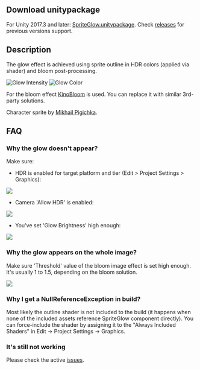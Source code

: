 ## Download unitypackage
For Unity 2017.3 and later: [SpriteGlow.unitypackage](https://github.com/Elringus/SpriteGlow/releases/download/v2.3-release/SpriteGlow.unitypackage). Check [releases](https://github.com/Elringus/SpriteGlow/releases) for previous versions support.

## Description
The glow effect is achieved using sprite outline in HDR colors (applied via shader) and bloom post-processing.

![Glow Intensity](https://i.gyazo.com/698f7d444d334b41657f056fb1ac94c7.gif) 
![Glow Color](https://i.gyazo.com/c8f8ec8a276aa4781b52732c521691db.gif)

For the bloom effect [KinoBloom](https://github.com/keijiro/KinoBloom) is used. You can replace it with similar 3rd-party solutions.

Character sprite by [Mikhail Pigichka](https://www.facebook.com/hundewache).

## FAQ

### Why the glow doesn't appear?
Make sure:

* HDR is enabled for target platform and tier (Edit > Project Settings > Graphics):

![](https://i.gyazo.com/3523e3174080dce3347874e59539e58c.png)

* Camera 'Allow HDR' is enabled:

![](https://i.gyazo.com/e5f67d94e6ed1e5e3652d6ee52668b85.png)

* You've set 'Glow Brightness' high enough:

![](https://i.gyazo.com/94fe6e143e310a526b3428c6c62b45bf.png)

### Why the glow appears on the whole image?
Make sure 'Threshold' value of the bloom image effect is set high enough. It's usually 1 to 1.5, depending on the bloom solution.

![](https://i.gyazo.com/bd3961f0efbceddca9c4a077d7b9a6d4.png)

### Why I get a NullReferenceException in build?
Most likely the outline shader is not included to the build (it happens when none of the included assets reference SpriteGlow component directly). You can force-include the shader by assigning it to the "Always Included Shaders" in Edit -> Project Settings -> Graphics.

### It's still not working
Please check the active [issues](https://github.com/Elringus/SpriteGlow/issues).
